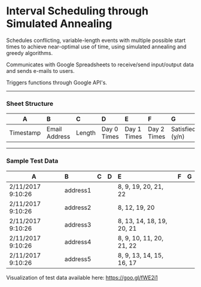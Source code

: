# Interval Scheduling through Simulated Annealing

Schedules conflicting, variable-length events with multiple possible start times to achieve near-optimal use of time, using simulated annealing and greedy algorithms. 

Communicates with Google Spreadsheets to receive/send input/output data and sends e-mails to users. 

Triggers functions through Google API's.

---
### Sheet Structure
| A          | B              | C     | D          | E           | F           | G             |H              |
|------------|:---------------|:------|:-----------|:------------|:------------|:--------------|:--------------|
| Timestamp  |Email Address   | Length| Day 0 Times| Day 1 Times | Day 2 Times |Satisfied (y/n)|Given Date/Time|  

---
### Sample Test Data

| A                | B              | C  | D  | E                       | F  | G  |
|------------------|:---------------|:---|:---|:------------------------|:---|:---|
| 2/11/2017 9:10:26|address1        |    |    |8, 9, 19, 20, 21, 22     |    |    |
| 2/11/2017 9:10:26|address2        |    |    |8, 12, 19, 20            |    |    |
| 2/11/2017 9:10:26|address3        |    |    |8, 13, 14, 18, 19, 20, 21|    |    |
| 2/11/2017 9:10:26|address4        |    |    |8, 9, 10, 11, 20, 21, 22 |    |    |
| 2/11/2017 9:10:26|address5        |    |    |8, 9, 13, 14, 15, 16, 17 |    |    |

Visualization of test data available here: https://goo.gl/fWE2i1
